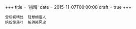 +++
title = '初晴'
date = 2015-11-07T00:00:00
draft = true
+++

```text
雪后初晴处  轻颦细语人
缤纷惊落叶  婉转笑风尘
```
